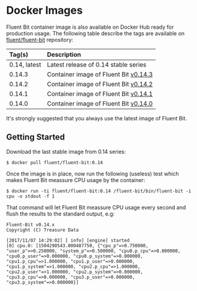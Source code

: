 # Docker Images

Fluent Bit container image is also available on Docker Hub ready for production usage. The following table describe the tags are available on [fluent/fluent-bit](https://hub.docker.com/r/fluent/fluent-bit/) repository:

| Tag\(s\) | Description |
| :--- | :--- |
| 0.14, latest | Latest release of 0.14 stable series |
| 0.14.3 | Container image of Fluent Bit [v0.14.3](http://fluentbit.io/announcements/v0.14.3) |
| 0.14.2 | Container image of Fluent Bit [v0.14.2](http://fluentbit.io/announcements/v0.14.2) |
| 0.14.1 | Container image of Fluent Bit [v0.14.1](http://fluentbit.io/announcements/v0.14.1) |
| 0.14.0 | Container image of Fluent Bit [v0.14.0](http://fluentbit.io/announcements/v0.14.0) |

It's strongly suggested that you always use the latest image of Fluent Bit.

## Getting Started

Download the last stable image from 0.14 series:

```text
$ docker pull fluent/fluent-bit:0.14
```

Once the image is in place, now run the following \(useless\) test which makes Fluent Bit meassure CPU usage by the container:

```text
$ docker run -ti fluent/fluent-bit:0.14 /fluent-bit/bin/fluent-bit -i cpu -o stdout -f 1
```

That command will let Fluent Bit meassure CPU usage every second and flush the results to the standard output, e.g:

```text
Fluent-Bit v0.14.x
Copyright (C) Treasure Data

[2017/11/07 14:29:02] [ info] [engine] started
[0] cpu.0: [1504290543.000487750, {"cpu_p"=>0.750000, "user_p"=>0.250000, "system_p"=>0.500000, "cpu0.p_cpu"=>0.000000, "cpu0.p_user"=>0.000000, "cpu0.p_system"=>0.000000, "cpu1.p_cpu"=>1.000000, "cpu1.p_user"=>0.000000, "cpu1.p_system"=>1.000000, "cpu2.p_cpu"=>1.000000, "cpu2.p_user"=>1.000000, "cpu2.p_system"=>0.000000, "cpu3.p_cpu"=>0.000000, "cpu3.p_user"=>0.000000, "cpu3.p_system"=>0.000000}]
```
